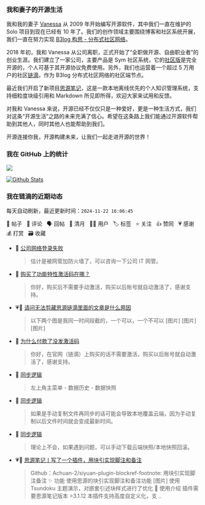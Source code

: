 ### 我和妻子的开源生活

我和我的妻子 [Vanessa](https://github.com/Vanessa219) 从 2009 年开始编写开源软件，其中我们一直在维护的 Solo 项目到现在已经有 10 年了。我们的创作领域主要围绕博客和社区系统开展，我们一直在努力实现 [B3log 构思 - 分布式社区网络](https://ld246.com/article/1546941897596)。

2018 年初，我和 Vanessa 从公司离职，正式开始了“全职做开源、自由职业者”的创业生涯。我们建立了一家公司，主要产品是 Sym 社区系统，它的[社区版](https://github.com/88250/symphony)是完全开源的，个人可基于其开源协议免费使用。另外，我们也运营着一个超过 5 万用户的社区[链滴](https://ld246.com)，作为 B3log 分布式社区网络的社区端节点。

最近我们开启了新项目[思源笔记](https://github.com/siyuan-note/siyuan)，这是一款本地离线优先的个人知识管理系统，支持细粒度块级引用和 Markdown 所见即所得，欢迎大家来试用和反馈。

对我和 Vanessa 来说，开源已经不仅仅只是一种爱好，更是一种生活方式，我们对这条“开源生活”之路的未来充满了信心。希望在这条路上我们能通过开源软件帮助到其他人，同时其他人也能帮助到我们。

开源连接你我，开源构建未来，让我们一起走进开源的世界！

### 我在 GitHub 上的统计

<a title="Hits" target="_blank" href="https://github.com/88250/88250"><img src="https://hits.b3log.org/88250/88250.svg"></a>

[![Github Stats](https://github-readme-stats.vercel.app/api?username=88250&theme=tokyonight&show_icons=true)](https://github.com/88250)

<!--events start -->

### 我在链滴的近期动态

每天自动刷新，最近更新时间：`2024-11-22 16:06:45`

📝 帖子 &nbsp; 💬 评论 &nbsp; 🗣 回帖 &nbsp; 🌙 清月 &nbsp; 👨‍💻 用户 &nbsp; 🏷️ 标签 &nbsp; ⭐️ 关注 &nbsp; 👍 赞同 &nbsp; 💗 感谢 &nbsp; 💰 打赏 &nbsp; 🗃 收藏

* 💬 [公司网络登录失败](https://ld246.com/article/1732240904752/comment/1732246495302#comments)

  > 估计是被网管加防火墙了，可以咨询一下公司 IT 网管。
* 💬 [购买了功能特性激活码在哪？](https://ld246.com/article/1732246290697/comment/1732246383264#comments)

  > 你好，购买后不需要手动激活，购买以后账号就自动激活了，感谢支持。
* 💗📝 [请问无法剪藏思源链滴里面的文章是什么原因](https://ld246.com/article/1732188966988)

  > 以下两个图是我同一时间段截的，一个可以，一个不可以 [图片] [图片] [图片]
* 💬 [为什么付款了没发激活码](https://ld246.com/article/1732155267279/comment/1732156785988#comments)

  > 你好，在官网（链滴）上购买的话不需要激活，购买以后账号就自动激活了，感谢支持。
* 💬 [同步逻辑](https://ld246.com/article/1732147552389/comment/1732155911428#comments)

  > 左上角主菜单 - 数据历史 - 数据快照
* 💬 [同步逻辑](https://ld246.com/article/1732147552389/comment/1732155058402#comments)

  > 如果是手动复制文件再同步的话可能会导致本地覆盖云端，因为手动复制以后文件时间就会变成最新时间。
* 💬 [同步逻辑](https://ld246.com/article/1732147552389/comment/1732154961249#comments)

  > 理论上不会，如果遇到问题，可以手动下载云端快照/本地快照回滚。
* 💗📝 [思源笔记丨写了一个插件，用块引实现脚注和备注](https://ld246.com/article/1731926261185)

  > Github：Achuan-2/siyuan-plugin-blockref-footnote: 用块引实现脚注备注 ✨ 功能 使用思源的块引实现脚注和备注功能 [图片] 使用 Tsundoku 主题演示，对嵌套引述块样式进行了优化 📝 使用介绍 插件需要思源笔记版本 &gt;3.1.12 本插件支持高度自定义化，支 ..


<!--events end -->
